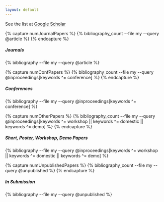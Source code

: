```yaml
---
layout: default
---
```


See the list at [Google Scholar](https://scholar.google.com/citations?user=XL_ZwBAAAAAJ)

{% capture numJournalPapers %}
{% bibliography_count --file my --query @article %}
{% endcapture %}
<h5 class="bibliography" style="counter-reset:bibitem {{numJournalPapers|plus:1}}">Journals</h5>
{% bibliography --file my --query @article %}

{% capture numConfPapers %}
{% bibliography_count --file my --query @inproceedings[keywords ^= conference] %}
{% endcapture %}
<h5 class="bibliography" style="counter-reset:bibitem {{numConfPapers|plus:1}}">Conferences</h5>
{% bibliography --file my --query @inproceedings[keywords ^= conference] %}


{% capture numOtherPapers %}
{% bibliography_count --file my --query @inproceedings[keywords ^= workshop || keywords ^= domestic || keywords ^= demo] %}
{% endcapture %}
<h5 class="bibliography" style="counter-reset:bibitem {{numOtherPapers|plus:1}}">Short, Poster, Workshop, Demo Papers</h5>
{% bibliography --file my --query @inproceedings[keywords ^= workshop || keywords ^= domestic || keywords ^= demo] %}

{% capture numUnpublishedPapers %}
{% bibliography_count --file my --query @unpublished %}
{% endcapture %}
<h5 class="bibliography" style="counter-reset:bibitem {{numUnpublishedPapers|plus:1}}">In Submission</h5>
{% bibliography --file my --query @unpublished %}